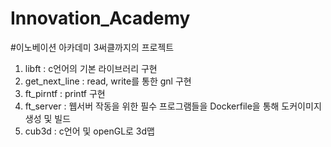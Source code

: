# Innovation_Academy

#이노베이션 아카데미 3써클까지의 프로젝트
1. libft : c언어의 기본 라이브러리 구현 
2. get_next_line : read, write를 통한 gnl 구현 
3. ft_pirntf : printf 구현 
4. ft_server : 웹서버 작동을 위한 필수 프로그램들을 Dockerfile을 통해 도커이미지 생성 및 빌드 
5. cub3d : c언어 및 openGL로 3d맵 
